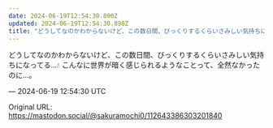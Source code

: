 ```yaml
---
date: 2024-06-19T12:54:30.890Z
updated: 2024-06-19T12:54:30.890Z
title: "どうしてなのかわからないけど、この数日間、びっくりするくらいさみしい気持ちになっ[...]"
---
```


<p>どうしてなのかわからないけど、この数日間、びっくりするくらいさみしい気持ちになってる…💧 こんなに世界が暗く感じられるようなことって、全然なかったのに…。</p>

&mdash; 2024-06-19 12:54:30 UTC

Original URL: https://mastodon.social/@sakuramochi0/112643386303201840
